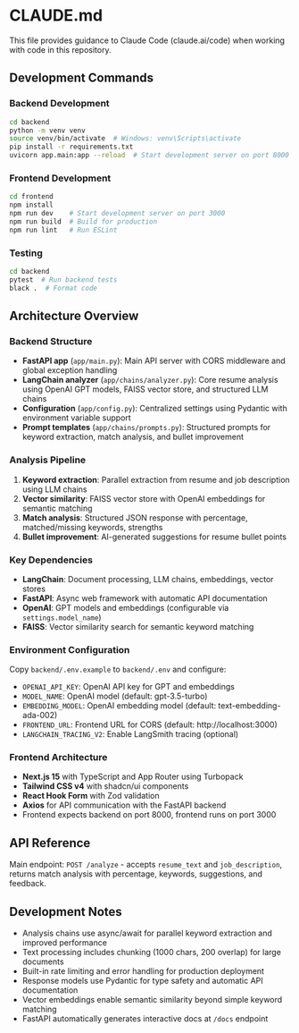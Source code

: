 # CLAUDE.md

This file provides guidance to Claude Code (claude.ai/code) when working with code in this repository.

## Development Commands

### Backend Development
```bash
cd backend
python -m venv venv
source venv/bin/activate  # Windows: venv\Scripts\activate
pip install -r requirements.txt
uvicorn app.main:app --reload  # Start development server on port 8000
```

### Frontend Development
```bash
cd frontend
npm install
npm run dev    # Start development server on port 3000
npm run build  # Build for production
npm run lint   # Run ESLint
```

### Testing
```bash
cd backend
pytest  # Run backend tests
black .  # Format code
```

## Architecture Overview

### Backend Structure
- **FastAPI app** (`app/main.py`): Main API server with CORS middleware and global exception handling
- **LangChain analyzer** (`app/chains/analyzer.py`): Core resume analysis using OpenAI GPT models, FAISS vector store, and structured LLM chains
- **Configuration** (`app/config.py`): Centralized settings using Pydantic with environment variable support
- **Prompt templates** (`app/chains/prompts.py`): Structured prompts for keyword extraction, match analysis, and bullet improvement

### Analysis Pipeline
1. **Keyword extraction**: Parallel extraction from resume and job description using LLM chains
2. **Vector similarity**: FAISS vector store with OpenAI embeddings for semantic matching
3. **Match analysis**: Structured JSON response with percentage, matched/missing keywords, strengths
4. **Bullet improvement**: AI-generated suggestions for resume bullet points

### Key Dependencies
- **LangChain**: Document processing, LLM chains, embeddings, vector stores
- **FastAPI**: Async web framework with automatic API documentation
- **OpenAI**: GPT models and embeddings (configurable via `settings.model_name`)
- **FAISS**: Vector similarity search for semantic keyword matching

### Environment Configuration
Copy `backend/.env.example` to `backend/.env` and configure:
- `OPENAI_API_KEY`: OpenAI API key for GPT and embeddings
- `MODEL_NAME`: OpenAI model (default: gpt-3.5-turbo)
- `EMBEDDING_MODEL`: OpenAI embedding model (default: text-embedding-ada-002)
- `FRONTEND_URL`: Frontend URL for CORS (default: http://localhost:3000)
- `LANGCHAIN_TRACING_V2`: Enable LangSmith tracing (optional)

### Frontend Architecture
- **Next.js 15** with TypeScript and App Router using Turbopack
- **Tailwind CSS v4** with shadcn/ui components
- **React Hook Form** with Zod validation
- **Axios** for API communication with the FastAPI backend
- Frontend expects backend on port 8000, frontend runs on port 3000

## API Reference

Main endpoint: `POST /analyze` - accepts `resume_text` and `job_description`, returns match analysis with percentage, keywords, suggestions, and feedback.

## Development Notes

- Analysis chains use async/await for parallel keyword extraction and improved performance
- Text processing includes chunking (1000 chars, 200 overlap) for large documents
- Built-in rate limiting and error handling for production deployment
- Response models use Pydantic for type safety and automatic API documentation
- Vector embeddings enable semantic similarity beyond simple keyword matching
- FastAPI automatically generates interactive docs at `/docs` endpoint